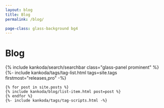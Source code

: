 ```yaml
---
layout: blog
title: Blog
permalink: /blog/

page-class: glass-background bg4
---
```


<div class="searchbar-header">
  <h1>Blog</h1>
  {% include kankoda/search/searchbar class="glass-panel prominent" %}
</div>

<div class="blog list">
    {%- include kankoda/tags/tag-list.html tags=site.tags firstmost="releases,pro" -%}

    {% for post in site.posts %}
    {% include kankoda/blog/list-item.html post=post %}
    {% endfor %}
    {%- include kankoda/tags/tag-scripts.html -%}
</div>